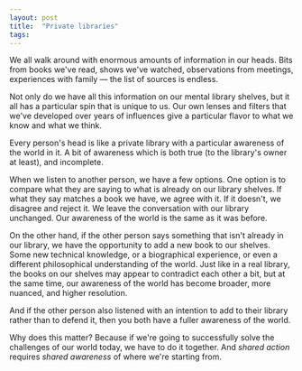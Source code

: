 ```yaml
---
layout: post
title:  "Private libraries"
tags: 
---
```


We all walk around with enormous amounts of information in our heads. Bits from books we've read, shows we've watched, observations from meetings, experiences with family — the list of sources is endless.

Not only do we have all this information on our mental library shelves, but it all has a particular spin that is unique to us. Our own lenses and filters that we've developed over years of influences give a particular flavor to what we know and what we think.

Every person's head is like a private library with a particular awareness of the world in it. A bit of awareness which is both true (to the library's owner at least), and incomplete.

When we listen to another person, we have a few options. One option is to compare what they are saying to what is already on our library shelves. If what they say matches a book we have, we agree with it. If it doesn't, we disagree and reject it. We leave the conversation with our library unchanged. Our awareness of the world is the same as it was before.

On the other hand, if the other person says something that isn't already in our library, we have the opportunity to add a new book to our shelves. Some new technical knowledge, or a biographical experience, or even a different philosophical understanding of the world. Just like in a real library, the books on our shelves may appear to contradict each other a bit, but at the same time, our awareness of the world has become broader, more nuanced, and higher resolution.

And if the other person also listened with an intention to add to their library rather than to defend it, then you both have a fuller awareness of the world.

Why does this matter? Because if we're going to successfully solve the challenges of our world today, we have to do it together. And *shared action* requires *shared awareness* of where we're starting from.